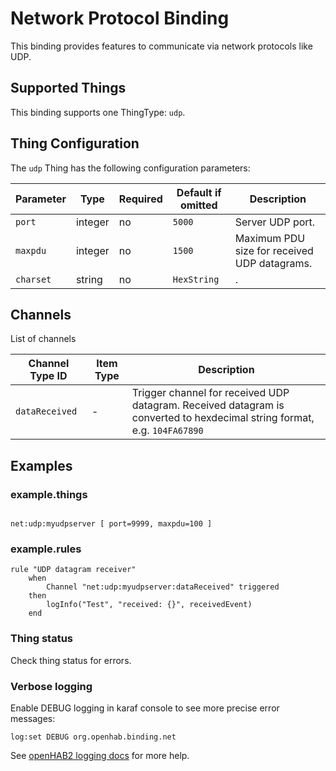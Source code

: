 # Network Protocol Binding

This binding provides features to communicate via network protocols like UDP.

## Supported Things

This binding supports one ThingType: `udp`.

## Thing Configuration

The `udp` Thing has the following configuration parameters: 

| Parameter      | Type    | Required | Default if omitted   | Description                                    |
| ---------------| ------- | -------- | -------------------- |------------------------------------------------|
| `port`         | integer |   no     | `5000`               | Server UDP port.                               |
| `maxpdu`       | integer |   no     | `1500`               | Maximum PDU size for received UDP datagrams.   |
| `charset`       | string |   no     | `HexString`            | .   |

## Channels

List of channels

| Channel Type ID    | Item Type    | Description                                                                                                                |
| ------------------ | ------------ | -------------------------------------------------------------------------------------------------------------------------- |
| `dataReceived`     | -            | Trigger channel for received UDP datagram. Received datagram is converted to hexdecimal string format, e.g. `104FA67890`   |

## Examples

### example.things

```xtend

net:udp:myudpserver [ port=9999, maxpdu=100 ]

```

### example.rules

```xtend
rule "UDP datagram receiver"
    when
        Channel "net:udp:myudpserver:dataReceived" triggered
    then
        logInfo("Test", "received: {}", receivedEvent)
    end
```

### Thing status

Check thing status for errors.

### Verbose logging

Enable DEBUG logging in karaf console to see more precise error messages:

`log:set DEBUG org.openhab.binding.net`

See [openHAB2 logging docs](https://www.openhab.org/docs/administration/logging.html#defining-what-to-log) for more help.
